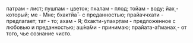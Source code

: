 патрам - лист; пушпам - цветок; пхалам - плод; тойам - воду; йах̣ - который; ме - Мне; бхактйа̄ - с преданностью; прайаччхати - предлагает; тат - то; ахам - Я; бхакти-упахр̣там - предложенное с любовью и преданностью; аш́на̄ми - принимаю; прайата-а̄тманах̣ - от того, чье сознание чисто.